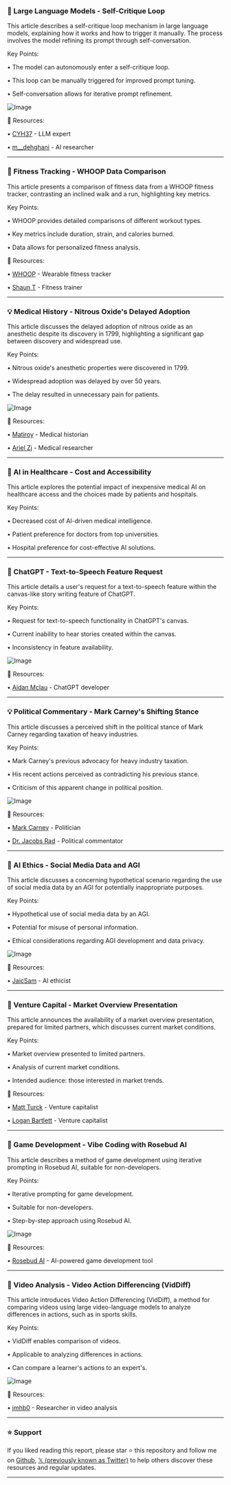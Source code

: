 ### 🤖 Large Language Models - Self-Critique Loop

This article describes a self-critique loop mechanism in large language models, explaining how it works and how to trigger it manually.  The process involves the model refining its prompt through self-conversation.

Key Points:

• The model can autonomously enter a self-critique loop.

• This loop can be manually triggered for improved prompt tuning.

• Self-conversation allows for iterative prompt refinement.


![Image](https://pbs.twimg.com/ext_tw_video_thumb/1900069166784405504/pu/img/989_3lybV4_bPS92.jpg)

🔗 Resources:

• [CYH37](https://x.com/CYH37) -  LLM expert

• [m__dehghani](https://x.com/m__dehghani) -  AI researcher


---

### 🚀 Fitness Tracking - WHOOP Data Comparison

This article presents a comparison of fitness data from a WHOOP fitness tracker, contrasting an inclined walk and a run, highlighting key metrics.

Key Points:

• WHOOP provides detailed comparisons of different workout types.

• Key metrics include duration, strain, and calories burned.

•  Data allows for personalized fitness analysis.


🔗 Resources:

• [WHOOP](https://x.com/WHOOP) - Wearable fitness tracker

• [Shaun T](https://x.com/shauntrennery) - Fitness trainer


---

### 💡 Medical History - Nitrous Oxide's Delayed Adoption

This article discusses the delayed adoption of nitrous oxide as an anesthetic despite its discovery in 1799, highlighting a significant gap between discovery and widespread use.


Key Points:

• Nitrous oxide's anesthetic properties were discovered in 1799.

• Widespread adoption was delayed by over 50 years.

•  The delay resulted in unnecessary pain for patients.


![Image](https://pbs.twimg.com/media/GdeaAm2XwAAeX92?format=jpg&name=small)

🔗 Resources:

• [Matiroy](https://x.com/matiroy) - Medical historian

• [Ariel Zj](https://x.com/ariel_zj) - Medical researcher



---

### 🤖 AI in Healthcare - Cost and Accessibility

This article explores the potential impact of inexpensive medical AI on healthcare access and the choices made by patients and hospitals.


Key Points:

•  Decreased cost of AI-driven medical intelligence.

• Patient preference for doctors from top universities.

• Hospital preference for cost-effective AI solutions.



---

### 🚀 ChatGPT - Text-to-Speech Feature Request

This article details a user's request for a text-to-speech feature within the canvas-like story writing feature of ChatGPT.


Key Points:

• Request for text-to-speech functionality in ChatGPT's canvas.

•  Current inability to hear stories created within the canvas.

•  Inconsistency in feature availability.


![Image](https://pbs.twimg.com/media/Gl5cDOsXYAATehW?format=jpg&name=small)

🔗 Resources:

• [Aidan Mclau](https://x.com/aidan_mclau) - ChatGPT developer


---

### 💡 Political Commentary - Mark Carney's Shifting Stance

This article discusses a perceived shift in the political stance of Mark Carney regarding taxation of heavy industries.


Key Points:

• Mark Carney's previous advocacy for heavy industry taxation.

• His recent actions perceived as contradicting his previous stance.

• Criticism of this apparent change in political position.


![Image](https://pbs.twimg.com/media/Gl3NTuKWQAAFU3t?format=jpg&name=small)

🔗 Resources:

• [Mark Carney](https://x.com/MarkJCarney) - Politician

• [Dr. Jacobs Rad](https://x.com/DrJacobsRad) - Political commentator


---

### 🤖 AI Ethics - Social Media Data and AGI

This article discusses a concerning hypothetical scenario regarding the use of social media data by an AGI for potentially inappropriate purposes.


Key Points:

• Hypothetical use of social media data by an AGI.

•  Potential for misuse of personal information.

• Ethical considerations regarding AGI development and data privacy.


![Image](https://pbs.twimg.com/media/Gl0LIg3XoAAEBv0?format=jpg&name=small)

🔗 Resources:

• [JaicSam](https://x.com/JaicSam) - AI ethicist


---

### 🚀 Venture Capital - Market Overview Presentation

This article announces the availability of a market overview presentation, prepared for limited partners, which discusses current market conditions.


Key Points:

• Market overview presented to limited partners.

•  Analysis of current market conditions.

• Intended audience: those interested in market trends.


🔗 Resources:

• [Matt Turck](https://x.com/mattturck) - Venture capitalist

• [Logan Bartlett](https://x.com/loganbartlett) - Venture capitalist


---

### 🚀 Game Development - Vibe Coding with Rosebud AI

This article describes a method of game development using iterative prompting in Rosebud AI, suitable for non-developers.


Key Points:

•  Iterative prompting for game development.

•  Suitable for non-developers.

•  Step-by-step approach using Rosebud AI.


![Image](https://pbs.twimg.com/ext_tw_video_thumb/1899905695211819013/pu/img/MA1gETZNAGsaP-J-.jpg)

🔗 Resources:

• [Rosebud AI](https://x.com/Rosebud_AI) - AI-powered game development tool


---

### 🤖 Video Analysis - Video Action Differencing (VidDiff)

This article introduces Video Action Differencing (VidDiff), a method for comparing videos using large video-language models to analyze differences in actions, such as in sports skills.

Key Points:

•  VidDiff enables comparison of videos.

•  Applicable to analyzing differences in actions.

•  Can compare a learner's actions to an expert's.



![Image](https://pbs.twimg.com/ext_tw_video_thumb/1899855177949343744/pu/img/sjskjqmrvuCv0LGz.jpg)

🔗 Resources:

• [jmhb0](https://x.com/jmhb0) - Researcher in video analysis


---

### ⭐️ Support

If you liked reading this report, please star ⭐️ this repository and follow me on [Github](https://github.com/Drix10), [𝕏 (previously known as Twitter)](https://x.com/DRIX_10_) to help others discover these resources and regular updates.

---